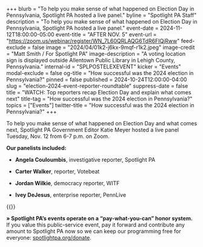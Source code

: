 +++
blurb = "To help you make sense of what happened on Election Day in Pennsylvania, Spotlight PA hosted a live panel."
byline = "Spotlight PA Staff"
description = "To help you make sense of what happened on Election Day in Pennsylvania, Spotlight PA hosted a live panel."
event-date = 2024-11-12T18:00:00-05:00
event-title = "AFTER NOV. 5"
event-url = "https://zoom.us/webinar/register/WN_7L60QRLAQG6TdR6FIQjRww"
feed-exclude = false
image = "2024/04/01k2-j6kx-9mqf-r1k2.jpeg"
image-credit = "Matt Smith / For Spotlight PA"
image-description = "A voting location sign is displayed outside Allentown Public Library in Lehigh County, Pennsylvania."
internal-id = "SPLPOSTELEXEVENT"
kicker = "Events"
modal-exclude = false
og-title = "How successful was the 2024 election in Pennsylvania?"
pinned = false
published = 2024-10-24T12:00:00-04:00
slug = "election-2024-event-reporter-roundtable"
suppress-date = false
title = "WATCH: Top reporters recap Election Day and explain what comes next"
title-tag = "How successful was the 2024 election in Pennsylvania?"
topics = ["Events"]
twitter-title = "How successful was the 2024 election in Pennsylvania?"
+++

To help you make sense of what happened on Election Day and what comes next, Spotlight PA Government Editor Katie Meyer hosted a live panel Tuesday, Nov. 12 from 6-7 p.m. on Zoom.

<strong>Our panelists included:</strong>

- <strong>Angela Couloumbis</strong>, investigative reporter, Spotlight PA

- <strong>Carter Walker</strong>, reporter, Votebeat

- <strong>Jordan Wilkie</strong>, democracy reporter, WITF

- <strong>Ivey DeJesus</strong>, enterprise reporter, PennLive

{{<vimeo id="1029289189" >}}

<strong>» Spotlight PA’s events operate on a “pay-what-you-can” honor system.</strong> If you value this public-service event, pay it forward and contribute any amount to Spotlight PA now so we can keep our programming free for everyone: <a href="http://spotlightpa.org/donate">spotlightpa.org/donate</a>.


